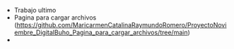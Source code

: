 - Trabajo ultimo
- Pagina para cargar archivos (https://github.com/MaricarmenCatalinaRaymundoRomero/ProyectoNoviembre_DigitalBuho_Pagina_para_cargar_archivos/tree/main)
-
